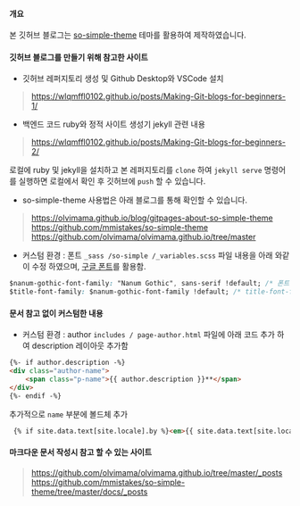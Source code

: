 #### 개요

본 깃허브 블로그는 [so-simple-theme](https://github.com/mmistakes/so-simple-theme) 테마를 활용하여 제작하였습니다.

#### 깃허브 블로그를 만들기 위해 참고한 사이트

- 깃허브 레퍼지토리 생성 및 Github Desktop와 VSCode 설치
> https://wlqmffl0102.github.io/posts/Making-Git-blogs-for-beginners-1/

- 백엔드 코드 ruby와 정적 사이트 생성기 jekyll 관련 내용
> https://wlqmffl0102.github.io/posts/Making-Git-blogs-for-beginners-2/

로컬에 ruby 및 jekyll을 설치하고 본 레퍼지토리를 `clone` 하여 `jekyll serve` 명령어를 실행하면 로컬에서 확인 후 깃허브에 `push` 할 수 있습니다. 

- so-simple-theme 사용법은 아래 블로그를 통해 확인할 수 있습니다.
> https://olvimama.github.io/blog/gitpages-about-so-simple-theme
> https://github.com/mmistakes/so-simple-theme
> https://github.com/olvimama/olvimama.github.io/tree/master

- 커스텀 환경 : 폰트
`_sass /so-simple /_variables.scss`  파일 내용을 아래 와같이 수정 하였으며, [구글 폰트](https://fonts.google.com/specimen/Nanum+Gothic?lang=ko_Kore)를 활용함.

```css
$nanum-gothic-font-family: "Nanum Gothic", sans-serif !default; /* 폰트 패밀리에 나눔고딕체 추가 */
$title-font-family: $nanum-gothic-font-family !default; /* title-font-family 를 nanum-gothic-font-family로 변경*/
```

#### 문서 참고 없이 커스텀한 내용

- 커스텀 환경 : author
`includes / page-author.html` 파일에 아래 코드 추가 하여 description 레이아웃 추가함

```html
{%- if author.description -%}
<div class="author-name">
    <span class="p-name">{{ author.description }}**</span>
</div>
{%- endif -%}
```
추가적으로 `name` 부분에 볼드체 추가

```html
 {% if site.data.text[site.locale].by %}<em>{{ site.data.text[site.locale].by }}</em> {% endif %}<span class="p-name"><b>{{ author.name }}</b></span>
```

#### 마크다운 문서 작성시 참고 할 수 있는 사이트

> https://github.com/olvimama/olvimama.github.io/tree/master/_posts
> https://github.com/mmistakes/so-simple-theme/tree/master/docs/_posts